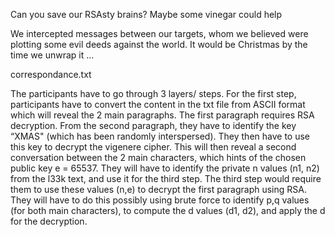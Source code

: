 Can you save our RSAsty brains? Maybe some vinegar could help

We intercepted messages between our targets, whom we believed were plotting some evil deeds against the world. It would be Christmas by the time we unwrap it ... 

correspondance.txt

<!-- A very brief summary of how the challenge is supposed to be solved, together with a solution program if required (for instructors only, not for your fellow students). -->

The participants have to go through 3 layers/ steps. For the first step, participants have to convert the content in the txt file from ASCII format which will reveal the 2 main paragraphs. The first paragraph requires RSA decryption. From the second paragraph, they have to identify the key “XMAS" (which has been randomly interspersed). They then have to use this key to decrypt the vigenere cipher. This will then reveal a second conversation between the 2 main characters, which hints of the chosen public key e = 65537. They will have to identify the private n values (n1, n2) from the l33k text, and use it for the third step. The third step would require them to use these values (n,e) to decrypt the first paragraph using RSA. They will have to do this possibly using brute force to identify p,q values (for both main characters), to compute the d values (d1, d2), and apply the d for the decryption.
